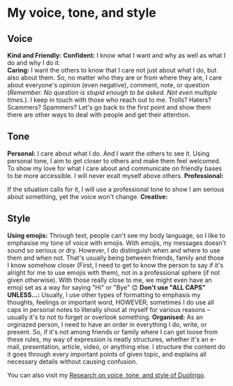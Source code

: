 # My voice, tone, and style

## Voice
**Kind and Friendly:**
**Confident:** I know what I want and why as well as what I do and why I do it.  
**Caring:** I want the others to know that I care not just about what I do, but also about them. So, no matter who they are or from where they are, I care about everyone's opinion (even negative), comment, note, or question (_Remember. No question is stupid enough to be asked. Not even multiple times._). I keep in touch with those who reach out to me. Trolls? Haters? Scammers? Spammers? Let's go back to the first point and show them there are other ways to deal with people and get their attention.

## Tone
**Personal:** I care about what I do. And I want the others to see it. Using personal tone, I aim to get closer to others and make them feel welcomed. To show my love for what I care about and communicate on friendly bases to be more accessible. I will never exalt myself above others.
**Professional:** 

If the situation calls for it, I will use a professional tone to show I am serious about something, yet the voice won't change.
**Creative:**

## Style
**Using emojis:** Through text, people can't see my body language, so I like to emphasise my tone of voice with emojis. With emojis, my messages doesn't sound so serious or dry. However, I do distinguish when and where to use them and when not. That's usually being between friends, family and those I know somehow closer (First, I need to get to know the person to say if it's alright for me to use emojis with them), not in a professional sphere (if not given otherwise). With those really close to me, we might even have an emoji set as a way for saying "Hi" or "Bye" 😊
**Don't use "ALL CAPS" UNLESS...:** Usually, I use other types of formatting to emphasis my thoughts, feelings or important word, HOWEVER; sometimes I do use all caps in personal notes to literally shout at myself for various reasons – usually it's to not to forget or overlook something.
**Organised:** As an orginazed person, I need to have an order in everything I do, write, or present. So, if it's not among friends or family where I can get loose from these rules, my way of expression is neatly structures, whether it's an e-mail, presentation, article, video, or anything else. I structure the content do it goes through every important points of given topic, and explains all necessary details without causing confusion.

You can also visit my [Research on voice, tone, and style of Duolingo](index.md).
